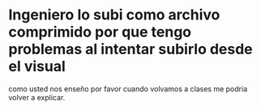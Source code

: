 # Ingeniero lo subi como archivo comprimido por que tengo problemas al intentar subirlo desde el visual
como usted nos enseño por favor cuando volvamos a clases me podria volver a explicar.
